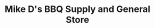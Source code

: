 ---
title: "Mike D's BBQ Supply and General Store"
url: /durham/mike-ds-bbq-supply-and-general-store/
shop: shop
---